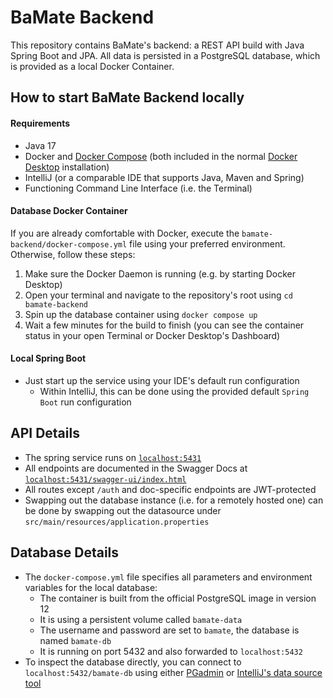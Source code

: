 # BaMate Backend

This repository contains BaMate's backend: a REST API build with Java Spring Boot and JPA.
All data is persisted in a PostgreSQL database, which is provided as a local Docker Container.

## How to start BaMate Backend locally
#### Requirements
- Java 17
- Docker and [Docker Compose](https://docs.docker.com/compose/install/) (both included in the normal [Docker Desktop](https://docs.docker.com/desktop/) installation)
- IntelliJ (or a comparable IDE that supports Java, Maven and Spring)
- Functioning Command Line Interface (i.e. the Terminal)
#### Database Docker Container
If you are already comfortable with Docker, execute the `bamate-backend/docker-compose.yml` file using your preferred environment.
Otherwise, follow these steps:
1. Make sure the Docker Daemon is running (e.g. by starting Docker Desktop)
2. Open your terminal and navigate to the repository's root using `cd bamate-backend`
3. Spin up the database container using `docker compose up`
4. Wait a few minutes for the build to finish (you can see the container status in your open Terminal or Docker Desktop's Dashboard)

#### Local Spring Boot
- Just start up the service using your IDE's default run configuration
  - Within IntelliJ, this can be done using the provided default `Spring Boot` run configuration


## API Details
- The spring service runs on [`localhost:5431`](http://localhost:5431)
- All endpoints are documented in the Swagger Docs at 
[`localhost:5431/swagger-ui/index.html`](http://localhost:5431/swagger-ui/index.html)
- All routes except `/auth` and doc-specific endpoints are JWT-protected
- Swapping out the database instance (i.e. for a remotely hosted one) can be done by swapping out the datasource under
`src/main/resources/application.properties`

## Database Details
- The `docker-compose.yml` file specifies all parameters and environment variables for the local database:
  - The container is built from the official PostgreSQL image in version 12
  - It is using a persistent volume called `bamate-data`
  - The username and password are set to `bamate`, the database is named `bamate-db`
  - It is running on port 5432 and also forwarded to `localhost:5432`
- To inspect the database directly, you can connect to `localhost:5432/bamate-db` using either [PGadmin](https://www.pgadmin.org/) 
or [IntelliJ's data source tool](https://www.jetbrains.com/help/idea/connecting-to-a-database.html) 